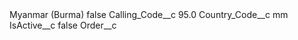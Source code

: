 <?xml version="1.0" encoding="UTF-8"?>
<CustomMetadata xmlns="http://soap.sforce.com/2006/04/metadata" xmlns:xsi="http://www.w3.org/2001/XMLSchema-instance" xmlns:xsd="http://www.w3.org/2001/XMLSchema">
    <label>Myanmar (Burma)</label>
    <protected>false</protected>
    <values>
        <field>Calling_Code__c</field>
        <value xsi:type="xsd:double">95.0</value>
    </values>
    <values>
        <field>Country_Code__c</field>
        <value xsi:type="xsd:string">mm</value>
    </values>
    <values>
        <field>IsActive__c</field>
        <value xsi:type="xsd:boolean">false</value>
    </values>
    <values>
        <field>Order__c</field>
        <value xsi:nil="true"/>
    </values>
</CustomMetadata>

